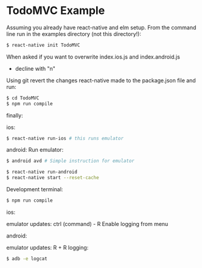 # TodoMVC Example

Assuming you already have react-native and elm setup. From the command 
line run in the examples directory (not this directory!):

```bash
$ react-native init TodoMVC 
```

When asked if you want to overwrite index.ios.js and index.android.js
- decline with "n"

Using git revert the changes react-native made to the package.json file 
and run:

```bash
$ cd TodoMVC
$ npm run compile 
```

finally:

ios: 
```bash
$ react-native run-ios # this runs emulator
```

android: 
Run emulator:


```bash
$ android avd # Simple instruction for emulator

$ react-native run-android
$ react-native start --reset-cache
```

Development
terminal:
```bash
$ npm run compile 
```

ios:

emulator updates: ctrl (command) - R
Enable logging from menu

android:

emulator updates: R + R
logging:
```bash
$ adb -e logcat
```

